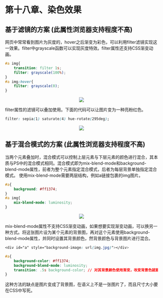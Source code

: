 # 第十八章、染色效果
## 基于滤镜的方案 (此属性浏览器支持程度不高)
网页中常常看到图片为灰度的，hover之后渐变为彩色，可以利用filter滤镜实现这一效果。filter中grayscale函数可以实现灰度特效。filter属性还支持CSS渐变动画。
```css
#a img{
    transition: filter 1s;
    filter: grayscale(100%);
}
#a img:hover{
    filter: grayscale(0);
}
```
<div align=center><img src="/note/images/css-secret/18/1.gif"></div>  

filter属性的滤镜可以叠加使用。下面的代码可以让图片变为一种亮粉红色。
```css
filter: sepia(1) saturate(4) hue-rotate(295deg);
```
<div align=center><img src="/note/images/css-secret/18/2.png"></div>  

## 基于混合模式的方案 (此属性浏览器支持程度不高)
当两个元素叠加时，混合模式可以控制上层元素与下层元素的颜色进行混合，其本质与PS中的混合模式相同。混合模式即为mix-blend-mode和background-blend-mode属性，前者为整个元素指定混合模式，后者为每层背景单独指定混合模式。
使用mix-blend-mode需要两层结构，例如a链接包裹的img图片。
```css
#a{
    background: #ff1374;
}
#a img{
    mix-blend-mode: luminosity;
}
```
<div align=center><img src="/note/images/css-secret/18/3.png"></div>  

mix-blend-mode属性不支持CSS渐变动画，如果想要实现渐变动画，可以换另一种方式。将这张图片设为某个元素的背景图，再对这个元素使用background-blend-mode属性，并同时设置其背景颜色，然背景颜色与背景图片进行混合。
```css
<div id="a" style="background-image: url(img.jpg)"></div>

#a{
    background-color: #ff1374;
    background-blend-mode: luminosity;
    transition: .5s background-color; // 对其背景颜色使用渐变，改变背景色就能实现渐变效果。
}
```
这种方法的缺点是图片变成了背景图，在语义上不是一张图片了，而且尺寸大小要在CSS中写死。